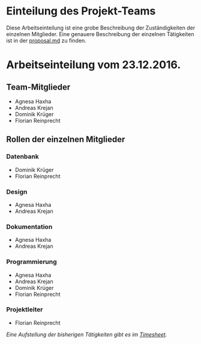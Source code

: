 # Einteilung des Projekt-Teams

Diese Arbeitseinteilung ist eine grobe Beschreibung der Zuständigkeiten der einzelnen Mitglieder. Eine genauere Beschreibung der einzelnen Tätigkeiten ist in der [proposal.md](https://github.com/FlorianReinprecht/resifo-android/blob/master/proposal.md) zu finden.

# Arbeitseinteilung vom  **23.12.2016**.

## Team-Mitglieder
* Agnesa Haxha
* Andreas Krejan
* Dominik Krüger
* Florian Reinprecht

## Rollen der einzelnen Mitglieder
### Datenbank
* Dominik Krüger
* Florian Reinprecht

### Design
* Agnesa Haxha
* Andreas Krejan

### Dokumentation
* Agnesa Haxha
* Andreas Krejan

### Programmierung
* Agnesa Haxha
* Andreas Krejan
* Dominik Krüger
* Florian Reinprecht

### Projektleiter
* Florian Reinprecht

*Eine Aufstellung der bisherigen Tätigkeiten gibt es im [Timesheet](https://github.com/FlorianReinprecht/resifo-android/blob/master/timesheet.csv).*
